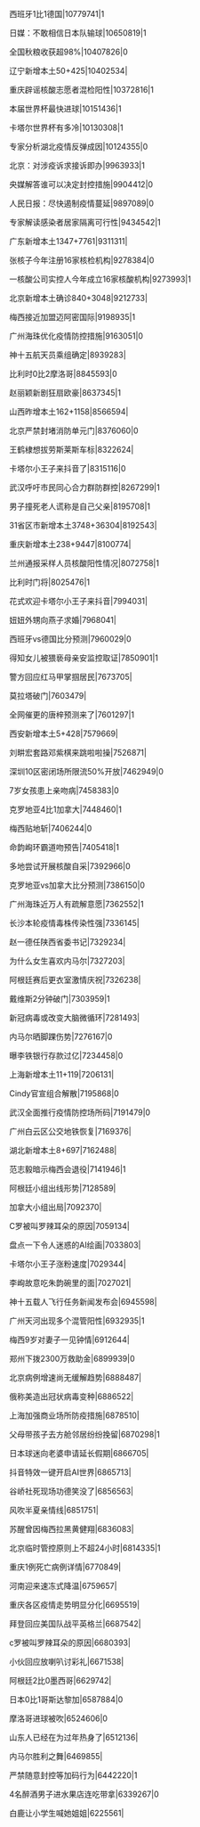 西班牙1比1德国|10779741|1

日媒：不敢相信日本队输球|10650819|1

全国秋粮收获超98%|10407826|0

辽宁新增本土50+425|10402534|

重庆辟谣核酸志愿者混检阳性|10372816|1

本届世界杯最快进球|10151436|1

卡塔尔世界杯有多冷|10130308|1

专家分析湖北疫情反弹成因|10124355|0

北京：对涉疫诉求接诉即办|9963933|1

央媒解答谁可以决定封控措施|9904412|0

人民日报：尽快遏制疫情蔓延|9897089|0

专家解读感染者居家隔离可行性|9434542|1

广东新增本土1347+7761|9311311|

张核子今年注册16家核检机构|9278384|0

一核酸公司实控人今年成立16家核酸机构|9273993|1

北京新增本土确诊840+3048|9212733|

梅西接近加盟迈阿密国际|9198935|1

广州海珠优化疫情防控措施|9163051|0

神十五航天员乘组确定|8939283|

比利时0比2摩洛哥|8845593|0

赵丽颖新剧狂扇欧豪|8637345|1

山西昨增本土162+1158|8566594|

北京严禁封堵消防单元门|8376060|0

王鹤棣想拔劳斯莱斯车标|8322624|

卡塔尔小王子来抖音了|8315116|0

武汉呼吁市民同心合力群防群控|8267299|1

男子撞死老人谎称是自己父亲|8195708|1

31省区市新增本土3748+36304|8192543|

重庆新增本土238+9447|8100774|

兰州通报采样人员核酸阳性情况|8072758|1

比利时门将|8025476|1

花式欢迎卡塔尔小王子来抖音|7994031|

妞妞外甥向燕子求婚|7968041|

西班牙vs德国比分预测|7960029|0

得知女儿被猥亵母亲安监控取证|7850901|1

警方回应红马甲掌掴居民|7673705|

莫拉塔破门|7603479|

全网催更的唐梓预测来了|7601297|1

西安新增本土5+428|7579669|

刘畊宏套路邓紫棋来跳啦啦操|7526871|

深圳10区密闭场所限流50%开放|7462949|0

7岁女孩患上亲吻病|7458383|0

克罗地亚4比1加拿大|7448460|1

梅西贴地斩|7406244|0

命韵峋环霸道吻预告|7405418|1

多地尝试开展核酸自采|7392966|0

克罗地亚vs加拿大比分预测|7386150|0

广州海珠近万人有疏解意愿|7362552|1

长沙本轮疫情毒株传染性强|7336145|

赵一德任陕西省委书记|7329234|

为什么女生喜欢内马尔|7327203|

阿根廷赛后更衣室激情庆祝|7326238|

戴维斯2分钟破门|7303959|1

新冠病毒或改变大脑微循环|7281493|

内马尔晒脚踝伤势|7276167|0

曝李铁银行存款过亿|7234458|0

上海新增本土11+119|7206131|

Cindy官宣组合解散|7195868|0

武汉全面推行疫情防控场所码|7191479|0

广州白云区公交地铁恢复|7169376|

湖北新增本土8+697|7162488|

范志毅暗示梅西会退役|7141946|1

阿根廷小组出线形势|7128589|

加拿大小组出局|7092370|

C罗被叫罗辣耳朵的原因|7059134|

盘点一下令人迷惑的AI绘画|7033803|

卡塔尔小王子涨粉速度|7029344|

李峋故意吃朱韵碗里的面|7027021|

神十五载人飞行任务新闻发布会|6945598|

广州天河出现多个混管阳性|6932935|1

梅西9岁对妻子一见钟情|6912644|

郑州下拨2300万救助金|6899939|0

北京病例增速尚无缓解趋势|6888487|

俄称美造出冠状病毒变种|6886522|

上海加强商业场所防疫措施|6878510|

父母带孩子去方舱邻居纷纷挽留|6870298|1

日本球迷向老婆申请延长假期|6866705|

抖音特效一键开启AI世界|6865713|

谷峤社死现场功德笑没了|6856563|

风吹半夏亲情线|6851751|

苏醒曾因梅西拉黑黄健翔|6836083|

北京临时管控原则上不超24小时|6814335|1

重庆1例死亡病例详情|6770849|

河南迎来速冻式降温|6759657|

重庆各区疫情走势明显分化|6695519|

拜登回应美国队战平英格兰|6687542|

c罗被叫罗辣耳朵的原因|6680393|

小伙回应放喇叭讨彩礼|6671538|

阿根廷2比0墨西哥|6629742|

日本0比1哥斯达黎加|6587884|0

摩洛哥进球被吹|6524606|0

山东人已经在为过年热身了|6512136|

内马尔胜利之舞|6469855|

严禁随意封控等加码行为|6442220|1

4名醉酒男子进水果店连吃带拿|6339267|0

白鹿让小学生喊她姐姐|6225561|

